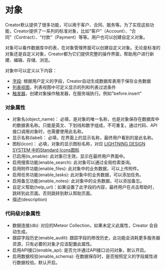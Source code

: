 对象
===

Creator默认提供了很多功能，可以用于客户、合同、服务等。为了实现这些功能，Creator提供了一系列的标准对象，比如“客户”（Account）、“合同”（Contract）、“付款”（Payment）等等。用户也可以创建自定义对象。

对象可以看作数据库中的表，在对象管理界面可以创建自定义对象。无论是标准的对象还是自定义对象，Creator都为它们提供完整的操作界面，帮助用户进行新建、编辑、存储、浏览。

对象中可以定义以下内容：
- [字段](object_field.md): 根据用户定义的字段，Creator自动生成数据库表用于保存业务数据
- [列表视图](object_listview.md)，列表视图中可定义显示的列和列表过滤条件
- [触发器](object_trigger.md)，创建对象操作触发器，在服务端执行。例如"before.insert"

### 对象属性
- 对象名(object_name)： 必填，是对象的唯一名称，也是对象保存在数据库中的数据表名称。只能是英文、下划线和数字组成，不可重复。通过代码、API接口调用对象时，也需要使用此名称。
- 显示名称(label)： 必填，在界面上的显示名称，最终用户看到的是此名称。
- 图标(icon)： 必填，对象的显示图标名称，对应 [LIGHTNING DESIGN SYSTEM 中的Standard Icons图标](https://www.lightningdesignsystem.com/icons/#standard)
- 已启用(is_enable): 此对象已生效，显示在最终用户界面中。
- 启用搜索功能(enable_search): 此对象可以通过全局检索查询。
- 启用附件功能(enable_files): 此对象中的业务数据，可以上传附件。
- 启用任务功能(enable_tasks): 此对象中的业务数据，可以添加任务。
- 启用备忘功能(enable_notes): 此对象中的业务数据，可以添加备忘。
- 自定义帮助(help_url)：如果设置了此字段的内容，最终用户在点击帮助时，跳转到此页面。否则跳转到默认帮助页面。
- 描述(description)

### 代码级对象属性
- 数据连接(db): 对应的Meteor Collection，如果未定义此属性，Creator 会自动生成。
- 跟踪字段历史(enable_audit): 跟踪字段的修改历史，此功能会消耗更多服务器资源，只有必要的对象才应该配置此属性。
- 启用API接口(enable_api): 是否允许通过API接口访问对象，默认开启。 
- 启用数据校验(enable_schema): 在数据保存时，是否按照定义的字段属性进行数据校验。默认开启。
